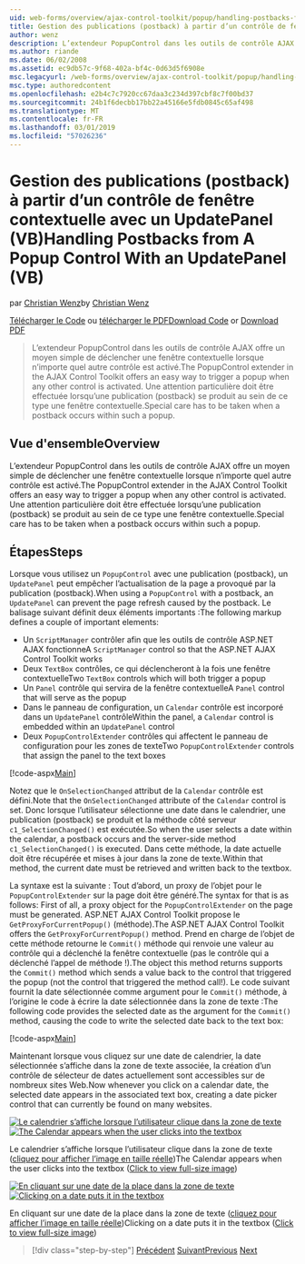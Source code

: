 ```yaml
---
uid: web-forms/overview/ajax-control-toolkit/popup/handling-postbacks-from-a-popup-control-with-an-updatepanel-vb
title: Gestion des publications (postback) à partir d’un contrôle de fenêtre contextuelle avec un UpdatePanel (VB) | Microsoft Docs
author: wenz
description: L’extendeur PopupControl dans les outils de contrôle AJAX offre un moyen simple de déclencher une fenêtre contextuelle lorsque n’importe quel autre contrôle est activé. Une attention particulière doit être réalisé...
ms.author: riande
ms.date: 06/02/2008
ms.assetid: ec9db57c-9f68-402a-bf4c-0d63d5f6908e
msc.legacyurl: /web-forms/overview/ajax-control-toolkit/popup/handling-postbacks-from-a-popup-control-with-an-updatepanel-vb
msc.type: authoredcontent
ms.openlocfilehash: e2b4c7c7920cc67daa3c234d397cbf8c7f00bd37
ms.sourcegitcommit: 24b1f6decbb17bb22a45166e5fdb0845c65af498
ms.translationtype: MT
ms.contentlocale: fr-FR
ms.lasthandoff: 03/01/2019
ms.locfileid: "57026236"
---
```

<a name="handling-postbacks-from-a-popup-control-with-an-updatepanel-vb"></a><span data-ttu-id="31f29-104">Gestion des publications (postback) à partir d’un contrôle de fenêtre contextuelle avec un UpdatePanel (VB)</span><span class="sxs-lookup"><span data-stu-id="31f29-104">Handling Postbacks from A Popup Control With an UpdatePanel (VB)</span></span>
====================
<span data-ttu-id="31f29-105">par [Christian Wenz](https://github.com/wenz)</span><span class="sxs-lookup"><span data-stu-id="31f29-105">by [Christian Wenz](https://github.com/wenz)</span></span>

<span data-ttu-id="31f29-106">[Télécharger le Code](http://download.microsoft.com/download/9/3/f/93f8daea-bebd-4821-833b-95205389c7d0/PopupControl2.vb.zip) ou [télécharger le PDF](http://download.microsoft.com/download/2/d/c/2dc10e34-6983-41d4-9c08-f78f5387d32b/popupcontrol2VB.pdf)</span><span class="sxs-lookup"><span data-stu-id="31f29-106">[Download Code](http://download.microsoft.com/download/9/3/f/93f8daea-bebd-4821-833b-95205389c7d0/PopupControl2.vb.zip) or [Download PDF](http://download.microsoft.com/download/2/d/c/2dc10e34-6983-41d4-9c08-f78f5387d32b/popupcontrol2VB.pdf)</span></span>

> <span data-ttu-id="31f29-107">L’extendeur PopupControl dans les outils de contrôle AJAX offre un moyen simple de déclencher une fenêtre contextuelle lorsque n’importe quel autre contrôle est activé.</span><span class="sxs-lookup"><span data-stu-id="31f29-107">The PopupControl extender in the AJAX Control Toolkit offers an easy way to trigger a popup when any other control is activated.</span></span> <span data-ttu-id="31f29-108">Une attention particulière doit être effectuée lorsqu’une publication (postback) se produit au sein de ce type une fenêtre contextuelle.</span><span class="sxs-lookup"><span data-stu-id="31f29-108">Special care has to be taken when a postback occurs within such a popup.</span></span>


## <a name="overview"></a><span data-ttu-id="31f29-109">Vue d'ensemble</span><span class="sxs-lookup"><span data-stu-id="31f29-109">Overview</span></span>

<span data-ttu-id="31f29-110">L’extendeur PopupControl dans les outils de contrôle AJAX offre un moyen simple de déclencher une fenêtre contextuelle lorsque n’importe quel autre contrôle est activé.</span><span class="sxs-lookup"><span data-stu-id="31f29-110">The PopupControl extender in the AJAX Control Toolkit offers an easy way to trigger a popup when any other control is activated.</span></span> <span data-ttu-id="31f29-111">Une attention particulière doit être effectuée lorsqu’une publication (postback) se produit au sein de ce type une fenêtre contextuelle.</span><span class="sxs-lookup"><span data-stu-id="31f29-111">Special care has to be taken when a postback occurs within such a popup.</span></span>

## <a name="steps"></a><span data-ttu-id="31f29-112">Étapes</span><span class="sxs-lookup"><span data-stu-id="31f29-112">Steps</span></span>

<span data-ttu-id="31f29-113">Lorsque vous utilisez un `PopupControl` avec une publication (postback), un `UpdatePanel` peut empêcher l’actualisation de la page a provoqué par la publication (postback).</span><span class="sxs-lookup"><span data-stu-id="31f29-113">When using a `PopupControl` with a postback, an `UpdatePanel` can prevent the page refresh caused by the postback.</span></span> <span data-ttu-id="31f29-114">Le balisage suivant définit deux éléments importants :</span><span class="sxs-lookup"><span data-stu-id="31f29-114">The following markup defines a couple of important elements:</span></span>

- <span data-ttu-id="31f29-115">Un `ScriptManager` contrôler afin que les outils de contrôle ASP.NET AJAX fonctionne</span><span class="sxs-lookup"><span data-stu-id="31f29-115">A `ScriptManager` control so that the ASP.NET AJAX Control Toolkit works</span></span>
- <span data-ttu-id="31f29-116">Deux `TextBox` contrôles, ce qui déclencheront à la fois une fenêtre contextuelle</span><span class="sxs-lookup"><span data-stu-id="31f29-116">Two `TextBox` controls which will both trigger a popup</span></span>
- <span data-ttu-id="31f29-117">Un `Panel` contrôle qui servira de la fenêtre contextuelle</span><span class="sxs-lookup"><span data-stu-id="31f29-117">A `Panel` control that will serve as the popup</span></span>
- <span data-ttu-id="31f29-118">Dans le panneau de configuration, un `Calendar` contrôle est incorporé dans un `UpdatePanel` contrôle</span><span class="sxs-lookup"><span data-stu-id="31f29-118">Within the panel, a `Calendar` control is embedded within an `UpdatePanel` control</span></span>
- <span data-ttu-id="31f29-119">Deux `PopupControlExtender` contrôles qui affectent le panneau de configuration pour les zones de texte</span><span class="sxs-lookup"><span data-stu-id="31f29-119">Two `PopupControlExtender` controls that assign the panel to the text boxes</span></span>

[!code-aspx[Main](handling-postbacks-from-a-popup-control-with-an-updatepanel-vb/samples/sample1.aspx)]

<span data-ttu-id="31f29-120">Notez que le `OnSelectionChanged` attribut de la `Calendar` contrôle est défini.</span><span class="sxs-lookup"><span data-stu-id="31f29-120">Note that the `OnSelectionChanged` attribute of the `Calendar` control is set.</span></span> <span data-ttu-id="31f29-121">Donc lorsque l’utilisateur sélectionne une date dans le calendrier, une publication (postback) se produit et la méthode côté serveur `c1_SelectionChanged()` est exécutée.</span><span class="sxs-lookup"><span data-stu-id="31f29-121">So when the user selects a date within the calendar, a postback occurs and the server-side method `c1_SelectionChanged()` is executed.</span></span> <span data-ttu-id="31f29-122">Dans cette méthode, la date actuelle doit être récupérée et mises à jour dans la zone de texte.</span><span class="sxs-lookup"><span data-stu-id="31f29-122">Within that method, the current date must be retrieved and written back to the textbox.</span></span>

<span data-ttu-id="31f29-123">La syntaxe est la suivante : Tout d’abord, un proxy de l’objet pour le `PopupControlExtender` sur la page doit être généré.</span><span class="sxs-lookup"><span data-stu-id="31f29-123">The syntax for that is as follows: First of all, a proxy object for the `PopupControlExtender` on the page must be generated.</span></span> <span data-ttu-id="31f29-124">ASP.NET AJAX Control Toolkit propose le `GetProxyForCurrentPopup()` (méthode).</span><span class="sxs-lookup"><span data-stu-id="31f29-124">The ASP.NET AJAX Control Toolkit offers the `GetProxyForCurrentPopup()` method.</span></span> <span data-ttu-id="31f29-125">Prend en charge de l’objet de cette méthode retourne le `Commit()` méthode qui renvoie une valeur au contrôle qui a déclenché la fenêtre contextuelle (pas le contrôle qui a déclenché l’appel de méthode !).</span><span class="sxs-lookup"><span data-stu-id="31f29-125">The object this method returns supports the `Commit()` method which sends a value back to the control that triggered the popup (not the control that triggered the method call!).</span></span> <span data-ttu-id="31f29-126">Le code suivant fournit la date sélectionnée comme argument pour le `Commit()` méthode, à l’origine le code à écrire la date sélectionnée dans la zone de texte :</span><span class="sxs-lookup"><span data-stu-id="31f29-126">The following code provides the selected date as the argument for the `Commit()` method, causing the code to write the selected date back to the text box:</span></span>

[!code-aspx[Main](handling-postbacks-from-a-popup-control-with-an-updatepanel-vb/samples/sample2.aspx)]

<span data-ttu-id="31f29-127">Maintenant lorsque vous cliquez sur une date de calendrier, la date sélectionnée s’affiche dans la zone de texte associée, la création d’un contrôle de sélecteur de dates actuellement sont accessibles sur de nombreux sites Web.</span><span class="sxs-lookup"><span data-stu-id="31f29-127">Now whenever you click on a calendar date, the selected date appears in the associated text box, creating a date picker control that can currently be found on many websites.</span></span>


<span data-ttu-id="31f29-128">[![Le calendrier s’affiche lorsque l’utilisateur clique dans la zone de texte](handling-postbacks-from-a-popup-control-with-an-updatepanel-vb/_static/image2.png)](handling-postbacks-from-a-popup-control-with-an-updatepanel-vb/_static/image1.png)</span><span class="sxs-lookup"><span data-stu-id="31f29-128">[![The Calendar appears when the user clicks into the textbox](handling-postbacks-from-a-popup-control-with-an-updatepanel-vb/_static/image2.png)](handling-postbacks-from-a-popup-control-with-an-updatepanel-vb/_static/image1.png)</span></span>

<span data-ttu-id="31f29-129">Le calendrier s’affiche lorsque l’utilisateur clique dans la zone de texte ([cliquez pour afficher l’image en taille réelle](handling-postbacks-from-a-popup-control-with-an-updatepanel-vb/_static/image3.png))</span><span class="sxs-lookup"><span data-stu-id="31f29-129">The Calendar appears when the user clicks into the textbox ([Click to view full-size image](handling-postbacks-from-a-popup-control-with-an-updatepanel-vb/_static/image3.png))</span></span>


<span data-ttu-id="31f29-130">[![En cliquant sur une date de la place dans la zone de texte](handling-postbacks-from-a-popup-control-with-an-updatepanel-vb/_static/image5.png)](handling-postbacks-from-a-popup-control-with-an-updatepanel-vb/_static/image4.png)</span><span class="sxs-lookup"><span data-stu-id="31f29-130">[![Clicking on a date puts it in the textbox](handling-postbacks-from-a-popup-control-with-an-updatepanel-vb/_static/image5.png)](handling-postbacks-from-a-popup-control-with-an-updatepanel-vb/_static/image4.png)</span></span>

<span data-ttu-id="31f29-131">En cliquant sur une date de la place dans la zone de texte ([cliquez pour afficher l’image en taille réelle](handling-postbacks-from-a-popup-control-with-an-updatepanel-vb/_static/image6.png))</span><span class="sxs-lookup"><span data-stu-id="31f29-131">Clicking on a date puts it in the textbox ([Click to view full-size image](handling-postbacks-from-a-popup-control-with-an-updatepanel-vb/_static/image6.png))</span></span>

> [!div class="step-by-step"]
> <span data-ttu-id="31f29-132">[Précédent](using-multiple-popup-controls-vb.md)
> [Suivant](handling-postbacks-from-a-popup-control-without-an-updatepanel-vb.md)</span><span class="sxs-lookup"><span data-stu-id="31f29-132">[Previous](using-multiple-popup-controls-vb.md)
[Next](handling-postbacks-from-a-popup-control-without-an-updatepanel-vb.md)</span></span>

